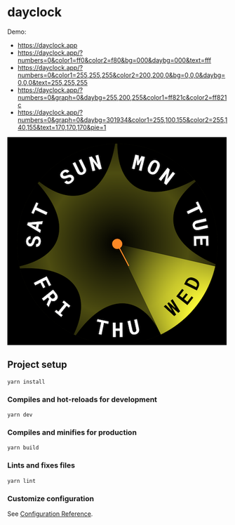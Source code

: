 # dayclock

Demo:

- https://dayclock.app
- https://dayclock.app/?numbers=0&color1=ff0&color2=f80&bg=000&daybg=000&text=fff
- https://dayclock.app/?numbers=0&color1=255,255,255&color2=200,200,0&bg=0,0,0&daybg=0,0,0&text=255,255,255
- https://dayclock.app/?numbers=0&graph=0&daybg=255,200,255&color1=ff821c&color2=ff821c
- https://dayclock.app/?numbers=0&graph=0&daybg=301934&color1=255,100,155&color2=255,140,155&text=170,170,170&pie=1


![demo](demo/dayclock.png 'dayclock')

## Project setup

```
yarn install
```

### Compiles and hot-reloads for development

```
yarn dev
```

### Compiles and minifies for production

```
yarn build
```

### Lints and fixes files

```
yarn lint
```

### Customize configuration

See [Configuration Reference](https://cli.vuejs.org/config/).
